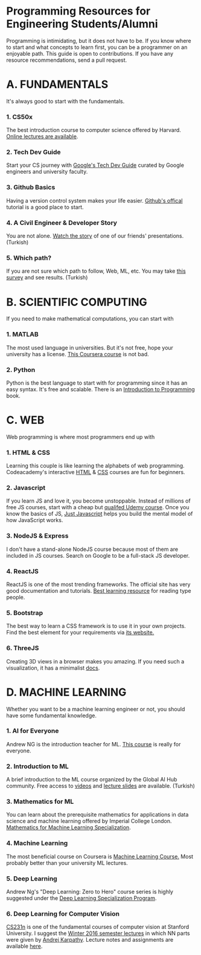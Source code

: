 Programming Resources for Engineering Students/Alumni
=====================================================

Programming is intimidating, but it does not have to be. If you know where to start and what concepts to learn first, you can be a programmer on an enjoyable path. This guide is open to contributions. If you have any resource recommendations, send a pull request.



A. FUNDAMENTALS
===============

It's always good to start with the fundamentals.

### 1. CS50x

The best introduction course to computer science offered by Harvard. [Online lectures are available](https://cs50.harvard.edu/).

### 2. Tech Dev Guide

Start your CS journey with [Google's Tech Dev Guide](https://techdevguide.withgoogle.com/) curated by Google engineers and university faculty.

### 3. Github Basics

Having a version control system makes your life easier. [Github's offical](https://guides.github.com/activities/hello-world/) tutorial is a good place to start.

### 4. A Civil Engineer & Developer Story

You are not alone. [Watch the story](https://www.youtube.com/watch?v=IGOmyRZoUSs) of one of our friends' presentations. (Turkish)

### 5. Which path?

If you are not sure which path to follow, Web, ML, etc. You may take [this survey](https://bit.ly/hangipatika) and see results. (Turkish)



B. SCIENTIFIC COMPUTING
=======================

If you need to make mathematical computations, you can start with

### 1. MATLAB

The most used language in universities. But it's not free, hope your university has a license. [This Coursera course](https://www.coursera.org/learn/matlab) is not bad.

### 2. Python

Python is the best language to start with for programming since it has an easy syntax. It's free and scalable. There is an [Introduction to Programming](https://link.springer.com/book/10.1007/978-3-7091-1343-1) book.



C. WEB
======

Web programming is where most programmers end up with

### 1. HTML & CSS

Learning this couple is like learning the alphabets of web programming. Codeacademy's interactive [HTML](https://www.codecademy.com/learn/learn-html) & [CSS](https://www.codecademy.com/learn/learn-css) courses are fun for beginners.

### 2. Javascript

If you learn JS and love it, you become unstoppable. Instead of millions of free JS courses, start with a cheap but [qualifed Udemy course](https://www.udemy.com/course/the-complete-javascript-course/). Once you know the basics of JS, [Just Javascript](https://justjavascript.com/) helps you build the mental model of how JavaScript works.

### 3. NodeJS & Express

I don't have a stand-alone NodeJS course because most of them are included in JS courses. Search on Google to be a full-stack JS developer.

### 4. ReactJS

ReactJS is one of the most trending frameworks. The official site has very good documentation and tutorials. [Best learning resource](https://reactjs.org/tutorial/tutorial.html) for reading type people.

### 5. Bootstrap

The best way to learn a CSS framework is to use it in your own projects. Find the best element for your requirements via [its website.](https://getbootstrap.com/docs/)

### 6. ThreeJS

Creating 3D views in a browser makes you amazing. If you need such a visualization, it has a minimalist [docs](https://threejs.org/docs/).



D. MACHINE LEARNING
===================

Whether you want to be a machine learning engineer or not, you should have some fundamental knowledge.

### 1. AI for Everyone

Andrew NG is the introduction teacher for ML. [This course](https://www.coursera.org/learn/ai-for-everyone) is really for everyone.

### 2. Introduction to ML

A brief introduction to the ML course organized by the Global AI Hub community. Free access to [videos](https://www.youtube.com/playlist?list=PL5cQhn5g7gJXxugJGpySX2diWg9sRaogN) and [lecture slides](https://drive.google.com/file/d/109ruTjsp-KiRHl7W2WtLcJKECSe9wVNZ/view) are available. (Turkish)

### 3. Mathematics for ML

You can learn about the prerequisite mathematics for applications in data science and machine learning offered by Imperial College London. [Mathematics for Machine Learning Specialization](https://www.coursera.org/specializations/mathematics-machine-learning).

### 4. Machine Learning

The most beneficial course on Coursera is [Machine Learning Course.](https://www.coursera.org/learn/machine-learning) Most probably better than your university ML lectures.

### 5. Deep Learning

Andrew Ng's "Deep Learning: Zero to Hero" course series is highly suggested under the [Deep Learning Specialization Program](https://www.coursera.org/specializations/deep-learning).

### 6. Deep Learning for Computer Vision

[CS231n](http://cs231n.stanford.edu/) is one of the fundamental courses of computer vision at Stanford University. I suggest the [Winter 2016 semester lectures](https://www.youtube.com/watch?v=NfnWJUyUJYU&list=PLkt2uSq6rBVctENoVBg1TpCC7OQi31AlC) in which NN parts were given by [Andrej Karpathy](https://karpathy.ai/). Lecture notes and assignments are available [here](https://github.com/maxim5/cs231n-2016-winter).
